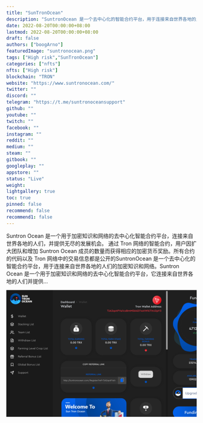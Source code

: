 ```yaml
---
title: "SunTronOcean"
description: "SuntronOcean 是一个去中心化的智能合约平台，用于连接来自世界各地的人们的加密知识和网络。"
date: 2022-08-20T00:00:00+08:00
lastmod: 2022-08-20T00:00:00+08:00
draft: false
authors: ["boogArno"]
featuredImage: "suntronocean.png"
tags: ["High risk","SunTronOcean"]
categories: ["nfts"]
nfts: ["High risk"]
blockchain: "TRON"
website: "https://www.suntronocean.com/"
twitter: ""
discord: ""
telegram: "https://t.me/suntronoceansupport"
github: ""
youtube: ""
twitch: ""
facebook: ""
instagram: ""
reddit: ""
medium: ""
steam: ""
gitbook: ""
googleplay: ""
appstore: ""
status: "Live"
weight: 
lightgallery: true
toc: true
pinned: false
recommend: false
recommend1: false
---
```

Suntron Ocean 是一个用于加密知识和网络的去中心化智能合约平台，连接来自世界各地的人们，并提供无尽的发展机会。
通过 Tron 网络的智能合约，用户因扩大团队和增加 Suntron Ocean 成员的数量而获得相应的加密货币奖励。所有合约的代码以及 Tron 网络中的交易信息都是公开的SuntronOcean 是一个去中心化的智能合约平台，用于连接来自世界各地的人们的加密知识和网络。Suntron Ocean 是一个用于加密知识和网络的去中心化智能合约平台，它连接来自世界各地的人们并提供...

![suntronocean-dapp-other-tron-image2_4593885e50d5e8d55ff0e34e27057524](suntronocean-dapp-other-tron-image2_4593885e50d5e8d55ff0e34e27057524.png)

